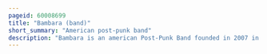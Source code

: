 ```yaml
---
pageid: 60008699
title: "Bambara (band)"
short_summary: "American post-punk band"
description: "Bambara is an american Post-Punk Band founded in 2007 in Athens Georgia and now based in brooklyn new York. The Trio consists of Twin Brothers reid Bateh and Blaze Bateh and William Brookshire."
---
```

